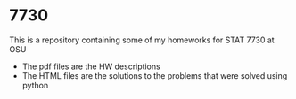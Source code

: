 # 7730
This is a repository containing some of my homeworks for STAT 7730 at OSU

* The pdf files are the HW descriptions
* The HTML files are the solutions to the problems that were solved using python
